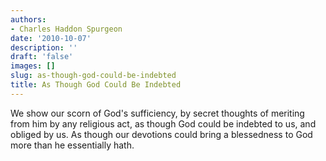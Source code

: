 ```yaml
---
authors:
- Charles Haddon Spurgeon
date: '2010-10-07'
description: ''
draft: 'false'
images: []
slug: as-though-god-could-be-indebted
title: As Though God Could Be Indebted
---
```


We show our scorn of God's sufficiency, by secret thoughts of meriting from him by any religious act, as though God could be indebted to us, and obliged by us. As though our devotions could bring a blessedness to God more than he essentially hath.